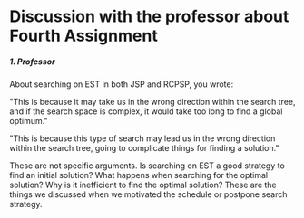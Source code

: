 # Discussion with the professor about Fourth Assignment 

##### 1. Professor 
About searching on EST in both JSP and RCPSP, you wrote:

"This is because it may take us in the wrong direction within the search tree, and if the search space is complex, it would take too long to find a global optimum."  

"This is because this type of search may lead us in the wrong direction within the search tree, going to complicate things for finding a solution." 

These are not specific arguments. Is searching on EST a good strategy to find an initial solution? What happens when searching for the optimal solution? Why is it inefficient to find the optimal solution? These are the things we discussed when we motivated the schedule or postpone search strategy. 